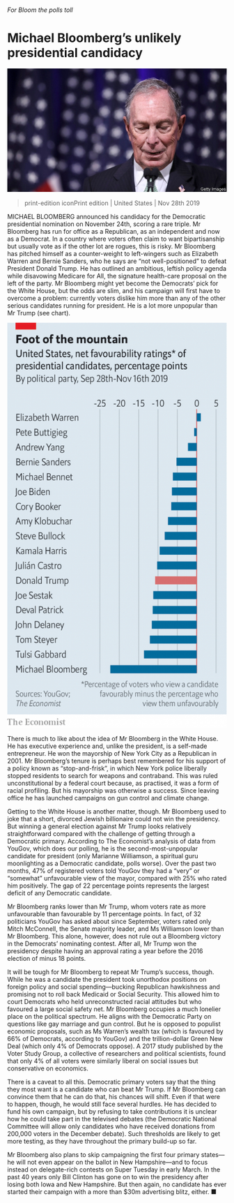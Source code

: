 ###### For Bloom the polls toll

# Michael Bloomberg’s unlikely presidential candidacy 

![image](images/20191130_usp502.jpg) 

> print-edition iconPrint edition | United States | Nov 28th 2019 

MICHAEL BLOOMBERG announced his candidacy for the Democratic presidential nomination on November 24th, scoring a rare triple. Mr Bloomberg has run for office as a Republican, as an independent and now as a Democrat. In a country where voters often claim to want bipartisanship but usually vote as if the other lot are rogues, this is risky. Mr Bloomberg has pitched himself as a counter-weight to left-wingers such as Elizabeth Warren and Bernie Sanders, who he says are “not well-positioned” to defeat President Donald Trump. He has outlined an ambitious, leftish policy agenda while disavowing Medicare for All, the signature health-care proposal on the left of the party. Mr Bloomberg might yet become the Democrats’ pick for the White House, but the odds are slim, and his campaign will first have to overcome a problem: currently voters dislike him more than any of the other serious candidates running for president. He is a lot more unpopular than Mr Trump (see chart). 

![image](images/20191130_usc626.png) 

There is much to like about the idea of Mr Bloomberg in the White House. He has executive experience and, unlike the president, is a self-made entrepreneur. He won the mayorship of New York City as a Republican in 2001. Mr Bloomberg’s tenure is perhaps best remembered for his support of a policy known as “stop-and-frisk”, in which New York police liberally stopped residents to search for weapons and contraband. This was ruled unconstitutional by a federal court because, as practised, it was a form of racial profiling. But his mayorship was otherwise a success. Since leaving office he has launched campaigns on gun control and climate change. 

Getting to the White House is another matter, though. Mr Bloomberg used to joke that a short, divorced Jewish billionaire could not win the presidency. But winning a general election against Mr Trump looks relatively straightforward compared with the challenge of getting through a Democratic primary. According to The Economist’s analysis of data from YouGov, which does our polling, he is the second-most-unpopular candidate for president (only Marianne Williamson, a spiritual guru moonlighting as a Democratic candidate, polls worse). Over the past two months, 47% of registered voters told YouGov they had a “very” or “somewhat” unfavourable view of the mayor, compared with 25% who rated him positively. The gap of 22 percentage points represents the largest deficit of any Democratic candidate. 

Mr Bloomberg ranks lower than Mr Trump, whom voters rate as more unfavourable than favourable by 11 percentage points. In fact, of 32 politicians YouGov has asked about since September, voters rated only Mitch McConnell, the Senate majority leader, and Ms Williamson lower than Mr Bloomberg. This alone, however, does not rule out a Bloomberg victory in the Democrats’ nominating contest. After all, Mr Trump won the presidency despite having an approval rating a year before the 2016 election of minus 18 points. 

It will be tough for Mr Bloomberg to repeat Mr Trump’s success, though. While he was a candidate the president took unorthodox positions on foreign policy and social spending—bucking Republican hawkishness and promising not to roll back Medicaid or Social Security. This allowed him to court Democrats who held unreconstructed racial attitudes but who favoured a large social safety net. Mr Bloomberg occupies a much lonelier place on the political spectrum. He aligns with the Democratic Party on questions like gay marriage and gun control. But he is opposed to populist economic proposals, such as Ms Warren’s wealth tax (which is favoured by 66% of Democrats, according to YouGov) and the trillion-dollar Green New Deal (which only 4% of Democrats oppose). A 2017 study published by the Voter Study Group, a collective of researchers and political scientists, found that only 4% of all voters were similarly liberal on social issues but conservative on economics. 

There is a caveat to all this. Democratic primary voters say that the thing they most want is a candidate who can beat Mr Trump. If Mr Bloomberg can convince them that he can do that, his chances will shift. Even if that were to happen, though, he would still face several hurdles. He has decided to fund his own campaign, but by refusing to take contributions it is unclear how he could take part in the televised debates (the Democratic National Committee will allow only candidates who have received donations from 200,000 voters in the December debate). Such thresholds are likely to get more testing, as they have throughout the primary build-up so far. 

Mr Bloomberg also plans to skip campaigning the first four primary states—he will not even appear on the ballot in New Hampshire—and to focus instead on delegate-rich contests on Super Tuesday in early March. In the past 40 years only Bill Clinton has gone on to win the presidency after losing both Iowa and New Hampshire. But then again, no candidate has ever started their campaign with a more than $30m advertising blitz, either. ■ 

